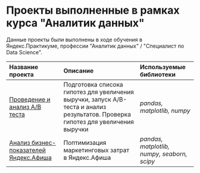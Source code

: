 # Проекты выполненные в рамках курса "Аналитик данных"

Данные проекты были выполнены в ходе обучения в Яндекс.Практикуме, профессии "Аналитик данных" / "Специалист по Data Science".

| Название проекта | Описание | Используемые библиотеки | 
| :---------------------- | :---------------------- | :---------------------- |
| [Проведение и анализ А/В теста](A-B_test) | Подготовка списока гипотез для увеличения выручки, запуск А/В-теста и анализ результатов. Проверка гипотез для увеличения выручки| *pandas, matplotlib, numpy* |
| [Анализ бизнес-показателей Яндекс.Афиша](Afisha_analysis) | Поптимизация маркетинговых затрат в Яндекс.Афиша| *pandas, matplotlib, numpy, seaborn, scipy* |
